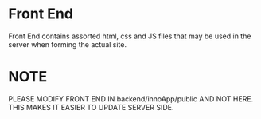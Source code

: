 # Front End
Front End contains assorted html, css and JS files that may be used in the server when forming the actual site.

# NOTE
PLEASE MODIFY FRONT END IN backend/innoApp/public AND NOT HERE. THIS MAKES IT EASIER TO UPDATE SERVER SIDE.

